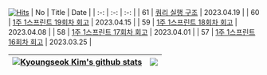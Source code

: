 [![Hits](https://hits.seeyoufarm.com/api/count/incr/badge.svg?url=https%3A%2F%2Fgithub.com%2F0xe82de%2Fhit-counter&count_bg=%23000000&title_bg=%2300264D&icon=&icon_color=%23E7E7E7&title=hits&edge_flat=false)](https://hits.seeyoufarm.com)
| No | Title | Date |
| :-: | :-: | :-: |
| 61 | [쿼리 실행 구조](https://0xe82de.tistory.com/61) | 2023.04.19 |
| 60 | [1주 1스프린트 19회차 회고](https://0xe82de.tistory.com/60) | 2023.04.15 |
| 59 | [1주 1스프린트 18회차 회고](https://0xe82de.tistory.com/59) | 2023.04.08 |
| 58 | [1주 1스프린트 17회차 회고](https://0xe82de.tistory.com/58) | 2023.04.01 |
| 57 | [1주 1스프린트 16회차 회고](https://0xe82de.tistory.com/57) | 2023.03.25 |

| <a href="https://github.com/0xe82de/github-readme-stats"><img align="center" src="https://github-readme-stats.vercel.app/api?username=0xe82de&show_icons=true&include_all_commits=true&theme=graywhite&hide_border=true" alt="Kyoungseok Kim's github stats" /></a> | <a href="https://github.com/0xe82de/github-readme-stats"><img align="center" src="https://github-readme-stats.vercel.app/api/top-langs/?username=0xe82de&layout=compact&theme=graywhite&hide_border=true" /></a> |
| - | - |
